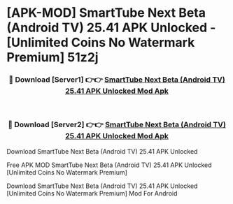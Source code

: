 # [APK-MOD] SmartTube Next Beta (Android TV) 25.41 APK Unlocked - [Unlimited Coins No Watermark Premium] 51z2j



<div align="center">
<h3>🔴 Download [Server1] 👉👉 <a href="https://momento.my/?title=SmartTube_Next_Beta_(Android_TV)_25.41_APK_Unlocked">SmartTube Next Beta (Android TV) 25.41 APK Unlocked Mod Apk</a></h3><br>

<h3>🔴 Download [Server2] 👉👉 <a href="https://momento.my/?title=SmartTube_Next_Beta_(Android_TV)_25.41_APK_Unlocked">SmartTube Next Beta (Android TV) 25.41 APK Unlocked Mod Apk</a></h3>
</div>



Download SmartTube Next Beta (Android TV) 25.41 APK Unlocked 

Free APK MOD SmartTube Next Beta (Android TV) 25.41 APK Unlocked [Unlimited Coins No Watermark Premium]

Download SmartTube Next Beta (Android TV) 25.41 APK Unlocked [Unlimited Coins No Watermark Premium] Mod For Android
